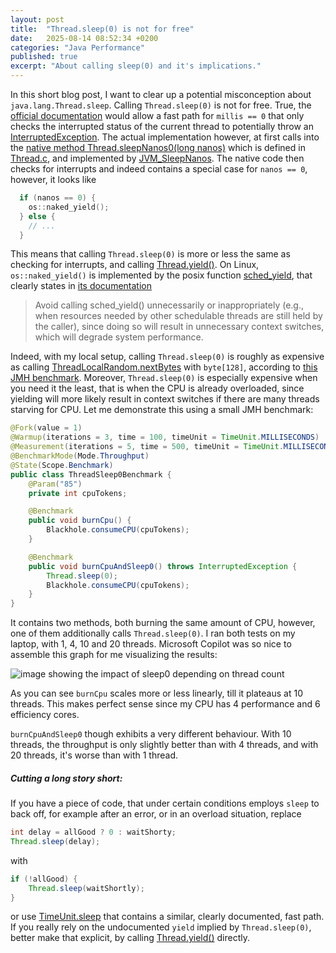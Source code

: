 ```yaml
---
layout: post
title:  "Thread.sleep(0) is not for free"
date:   2025-08-14 08:52:34 +0200
categories: "Java Performance"
published: true
excerpt: "About calling sleep(0) and it's implications."
---
```

In this short blog post, I want to clear up a potential misconception about `java.lang.Thread.sleep`.
Calling `Thread.sleep(0)` is not for free. True, the [official documentation](https://docs.oracle.com/en/java/javase/24/docs/api/java.base/java/lang/Thread.html#sleep(long))
would allow a fast path for `millis == 0` that only checks the interrupted status of the current
thread to potentially throw an [InterruptedException](https://docs.oracle.com/en/java/javase/24/docs/api/java.base/java/lang/InterruptedException.html).
The actual implementation however, at first calls into the [native method Thread.sleepNanos0(long nanos)](https://github.com/openjdk/jdk/blob/445e5ecd98f41d4d625af5731f7b5d10c9225e49/src/java.base/share/classes/java/lang/Thread.java#L516)
which is defined in [Thread.c](https://github.com/openjdk/jdk/blob/445e5ecd98f41d4d625af5731f7b5d10c9225e49/src/java.base/share/native/libjava/Thread.c#L42),
and implemented by [JVM_SleepNanos](https://github.com/openjdk/jdk/blob/445e5ecd98f41d4d625af5731f7b5d10c9225e49/src/hotspot/share/prims/jvm.cpp#L2876).
The native code then checks for interrupts and indeed contains a special case for `nanos == 0`, however, it looks like

```cpp
  if (nanos == 0) {
    os::naked_yield();
  } else {
    // ...
  }
```

This means that calling `Thread.sleep(0)` is more or less the same as checking for interrupts, and calling 
[Thread.yield()](https://docs.oracle.com/en/java/javase/24/docs/api/java.base/java/lang/Thread.html#yield()).
On Linux, `os::naked_yield()` is implemented by the posix function
[sched_yield](https://github.com/openjdk/jdk/blob/445e5ecd98f41d4d625af5731f7b5d10c9225e49/src/hotspot/os/posix/os_posix.cpp#L945),
that clearly states in [its documentation](https://man7.org/linux/man-pages/man2/sched_yield.2.html)

> Avoid calling sched_yield() unnecessarily or inappropriately
> (e.g., when resources needed by other schedulable threads are
> still held by the caller), since doing so will result in
> unnecessary context switches, which will degrade system
> performance.

Indeed, with my local setup, calling `Thread.sleep(0)` is roughly as expensive as calling
[ThreadLocalRandom.nextBytes](https://docs.oracle.com/en/java/javase/24/docs/api/java.base/java/util/Random.html#nextBytes(byte%5B%5D))
with `byte[128]`, according to [this JMH benchmark](https://github.com/mlangc/java-snippets/blob/refs/heads/thread-sleep0/src/jmh/java/at/mlangc/benchmarks/ExperimentalThreadSleep0Benchmarks.java#L93).
Moreover, `Thread.sleep(0)` is especially expensive when you need it the least, that is when the CPU is already overloaded, since
yielding will more likely result in context switches if there are many threads starving for CPU. Let me demonstrate this using a 
small JMH benchmark:
```java
@Fork(value = 1)
@Warmup(iterations = 3, time = 100, timeUnit = TimeUnit.MILLISECONDS)
@Measurement(iterations = 5, time = 500, timeUnit = TimeUnit.MILLISECONDS)
@BenchmarkMode(Mode.Throughput)
@State(Scope.Benchmark)
public class ThreadSleep0Benchmark {
    @Param("85")
    private int cpuTokens;

    @Benchmark
    public void burnCpu() {
        Blackhole.consumeCPU(cpuTokens);
    }

    @Benchmark
    public void burnCpuAndSleep0() throws InterruptedException {
        Thread.sleep(0);
        Blackhole.consumeCPU(cpuTokens);
    }
}
```
It contains two methods, both burning the same amount of CPU, however, one of them additionally calls `Thread.sleep(0)`.
I ran both tests on my laptop, with 1, 4, 10 and 20 threads. Microsoft Copilot was so nice to assemble this graph for me 
visualizing the results:

![image showing the impact of sleep0 depending on thread count](/assets/img/2015-06-11-copilot-sleep0-bench-1vs4vs10vs20threads.png)

As you can see `burnCpu` scales more or less linearly, till it plateaus at 10 threads. This makes perfect sense since my
CPU has 4 performance and 6 efficiency cores.

`burnCpuAndSleep0` though exhibits a very different behaviour. With 10 threads, the throughput is only slightly better than with
4 threads, and with 20 threads, it's worse than with 1 thread.

##### Cutting a long story short: 
If you have a piece of code, that under certain conditions employs `sleep` to back off, for example after an error, or in an 
overload situation, replace
```java
int delay = allGood ? 0 : waitShorty;
Thread.sleep(delay);
```
with
```java
if (!allGood) {
    Thread.sleep(waitShortly);
}
```
or use [TimeUnit.sleep](https://docs.oracle.com/en/java/javase/21/docs/api/java.base/java/util/concurrent/TimeUnit.html#sleep(long))
that contains a similar, clearly documented, fast path. If you really rely on the undocumented `yield` implied by 
`Thread.sleep(0)`, better make that explicit, by calling [Thread.yield()](https://docs.oracle.com/en/java/javase/24/docs/api/java.base/java/lang/Thread.html#yield())
directly.



